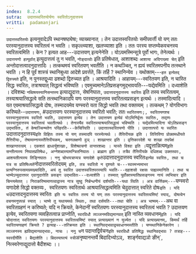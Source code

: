 ```yaml
---
index:  8.2.4
sutra:  उदात्तस्वरितयोर्यणः स्वरितोऽनुदात्तस्य
vritti:  padamanjari
---
```


`उदात्तस्वरितयोः` इत्यनुवादेऽपि स्थानषष्ठ्येषा; व्याख्यानात् । तेन उदात्तस्वरितयोः समीपवर्त्ती यो यण् ततः परस्यानुदात्तस्य स्वरितत्वं न भवति । सकृल्ल्व्याशा, खलप्व्याशा इति । ततः परस्य सप्तम्येकवचनस्य स्वरितत्वमिति । केन ? इत्यत आह---उदात्तयण् इत्यनेनेति । योऽयमस्मिन्सूत्रे पूर्वो भागः, तेनेत्यर्थः । `उदात्तयणो हल्पूर्वात्` इत्युदात्तत्वं तु न भवति, `नोङ्दात्वोः` इति प्रतिषेधात्, आशाशब्दः `आशाया अदिगाख्या चेत्` इति अन्तोदात्तत्वादनुदात्तादिः । तत्कथमयं स्वरितयण् भवतीति । न कथञ्चित्, न ह्ययं स्वरितमपनीय तत्स्थाने भवति । न हि पूर्वं शास्त्रं स्थानिबुध्या आदेशे प्रवर्त्तते, किं तर्हि ? स्थानिन्येव । यथोक्तम्---`हत इत्येतद् द्विरुच्यते` इति, न पुनस्तद्वुध्या ढशब्दो द्विरुच्यत इति । आश्रयादिति । आहायम्---स्वरितयण इति, न चास्ति सिद्धः स्वरितः, तत्राश्रयात् सिद्धत्वं भविष्यति ।
एवमुच्यमानेऽतिप्रसङ्गमुद्भावयति---यद्येवमिति । दध्याशेति । दविशब्दः `नब्विषयस्यानिसन्तस्य` इत्याद्युदात्तः, सेषनिघातः, `उदात्तादनुदात्तस्य स्वरितः` इति तस्य स्वरितत्वम्, तस्याश्रयात्सिद्धत्वे सति तत्स्थानिकादपि यणः परस्यानुदात्तस्य स्वरितत्वप्रसङ्ग इत्यर्थः । तस्मादित्यादि । यत एवमाश्रयात्सिद्धत्वे दोषः, तस्मादयमेव यण्स्वरो यता सिद्धो भवति तथा वक्तव्यम् । तत्कथम् ? योगविभागः करिष्यते--`उदात्तयणः`, #उदात्तयणः परस्यानुदात्तस्य स्वरितो भवति; ततः `स्वरितयणः;, स्वरितयणश्च परस्यानुदात्तस्य स्वरितो भवति, उदात्तयण इत्येव । तेन उदात्तयण इत्येवं योऽभिनिर्वृत्तः स्वरितः, तद्यणः परस्यानुदात्तस्य स्वरितत्वं भवतीत्यर्थः । तेनास्यैव स्वरितस्याश्रयात्सिद्धत्वं भविष्यति ।
यद्येवमित्यादिना योऽतिप्रसङ्ग उद्भावितः, तं केषाञ्चिन्मतेन परिहरति---केचित्त्विति । उदात्तात्स्वरितयणो पीति । उदात्तात्परो यः स्वरितः `उदात्तादनुदात्तस्य` इति विहितः तस्य यो यण् तस्मादपि परस्येत्यर्थः । तैत्तिरीयक इति । तित्तिरिणा प्रोक्तमधीयते तैत्तिरीयाः, तेषामाम्नायस्तैत्तिरीयकम्, चरणलक्षणो वुञ् । शाखान्तर इति । वृत्तिकारदेशे या शाखा तदपेक्षं शाखान्तरत्वम् । एकशतं ह्यध्वर्युशाखाः, विशेषवचनो वान्तरशब्दः । यास्ते विश्वा इति । `यद्वृत्तान्नित्यम्` इति सन्तीत्यस्य निघातप्रतिषेधः, अग्नेशब्दस्यामन्त्रितनिघातः । ब्राह्मण इति । तत्रैव तैत्तिरीयके दधिशब्द उक्तस्वरः, आशयतीत्यस्य तिङ्निघातः । ननु चोभयत्राप्यत्र यणादेशे कृते `उदात्तादनुदात्तस्य स्वरितः` इत्येव स्वरितः, तथा च यत्र स प्रतिषिध्यते `नोदात्तस्वरितोदयम्` इति, तत्र स्वरितो न दृश्यते च---स्वस्मभ्यमाभर प्रत्यग्निरुपसामग्रमख्यादिति, अयं तु स्वरित उदात्तस्वरितपरस्यापि भवति---दहाशसो रक्षसः पाह्यस्मानिति । तथा च भाष्येऽप्युदात्तपर एवानुदात्तेति प्रसङ्ग उद्भावितः---दध्याशेति । तस्मात् पूर्वोक्तस्यातिप्रसङ्गस्य नायं व्यभिचार इति चिन्त्यमेतत् ।
निराकरिष्यमाणत्वाद्वास्य नात्र सुष्ठु निर्बन्धनीयं दर्शयति---यथा त्विति । अत्र वार्त्तिकम्---`यण्स्वरो यणादेशे सिद्धो वक्तव्यः`, `स्वरितयणः स्वरितार्थः आश्रयात्सिद्धत्वमिति चेदुदात्तात् स्वरिते दोषः` इति । यदि च `उदात्तादनुदात्तस्य स्वरितः` इति यः स्वरितः तस्य यो यण् ततः परस्यानुदात्तस्य स्वरितत्वमिष्टं स्याद्, दोषत्वेन वचनमनुपपन्नं स्यात् । भाष्ये तु यथायमर्थः स्थितः, तथा दर्सयति---तथा चेति । अत्र भाष्यम्---`अथ वा स्वरितग्रहणं न करिष्यते; यदि न क्रियते, केनेदानीं स्वरितयणः परस्यानुदात्तस्य स्वरितत्वं भवति ? उदात्तयण इत्येव, स्वरितयणा व्यवहितत्वान्न प्राप्नोति, `स्वरविधौ व्यञ्जनमविद्यमानवत्` इति नास्ति व्यवधानम्` इति । यदि चोदात्तात् स्वरितयणः परस्यानुदात्तस्य स्वरितत्वमिष्टं स्यात् प्रत्याख्यानं न युज्येत । यदि प्रत्याख्यानम्, किमर्थं तर्हि स्वरितयण्ग्रहणं क्रियते ? इत्याह---तत्क्रियत इति । स्थानिवद्भावाद्व्यवधानमस्तीति । यण्स्थानिकेनेकारेण । व्यञ्जनस्य ह्यविद्यमानवद्भावः, नाचः । ननु च `न पदान्तद्विर्वचन` इति स्वरविधौ प्रतिषिद्धः स्थानिवद्भावः ? तत्राह---स्वरदीर्घेति । बैद्याशेति । बिदस्यापत्यं स्त्री `अनृष्यानन्तर्ये बिदादिभ्योऽञ्`, `शार्ङ्गवाद्यञो ङीन्`, नित्स्वरेणाद्युदात्तो बैदीशब्दः ।।

